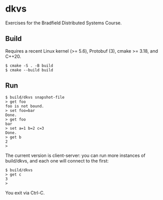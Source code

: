 # dkvs
Exercises for the Bradfield Distributed Systems Course.

## Build

Requires a recent Linux kernel (>= 5.6), Protobuf (3), cmake >= 3.18, and C++20.

```
$ cmake -S . -B build
$ cmake --build build
```

## Run

```
$ build/dkvs snapshot-file
> get foo
foo is not bound.
> set foo=bar
Done.
> get foo
bar
> set a=1 b=2 c=3
Done.
> get b
2
>
```

The current version is client-server: you can run more instances of build/dkvs, and each one will connect to the first:

```
$ build/dkvs
> get c
3
>
```

You exit via Ctrl-C.
